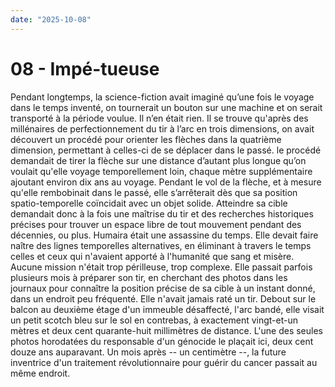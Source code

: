 ```yaml
---
date: "2025-10-08"
---
```

# 08 - Impé-tueuse

Pendant longtemps, la science-fiction avait imaginé qu’une fois le voyage dans le temps
inventé, on tournerait un bouton sur une machine et on serait transporté à la période
voulue. Il n’en était rien. Il se trouve qu'après des millénaires de perfectionnement du
tir à l’arc en trois dimensions, on avait découvert un procédé pour orienter les flèches
dans la quatrième dimension, permettant à celles-ci de se déplacer
dans le passé. le procédé demandait de tirer la flèche sur une distance d’autant plus longue
qu’on voulait qu'elle voyage temporellement loin, chaque mètre supplémentaire
ajoutant environ dix ans au voyage. Pendant le vol de la flèche, et à mesure
qu'elle rembobinait dans le passé, elle s’arrêterait dès que sa position
spatio-temporelle coïncidait avec un objet solide. Atteindre sa cible demandait donc à
la fois une maîtrise du tir et des recherches historiques précises pour trouver un
espace libre de tout mouvement pendant des décennies, ou plus. Humaira était une
assassine du temps. Elle devait faire naître des lignes temporelles alternatives, en
éliminant à travers le temps celles et ceux qui n'avaient apporté à l'humanité que sang
et misère. Aucune mission n'était trop périlleuse, trop complexe. Elle passait parfois
plusieurs mois à préparer son tir, en cherchant des photos dans les journaux pour
connaître la position précise de sa cible à un instant donné, dans un endroit peu
fréquenté. Elle n'avait jamais raté un tir. Debout sur le balcon au deuxième étage
d'un immeuble désaffecté, l'arc bandé, elle visait un petit scotch bleu sur le sol en
contrebas, à exactement vingt-et-un mètres et deux cent quarante-huit millimètres de
distance. L'une des seules photos horodatées du responsable d'un génocide le plaçait
ici, deux cent douze ans auparavant. Un mois après -- un centimètre --, la future
inventrice d'un traitement révolutionnaire pour guérir du cancer passait au même
endroit.
